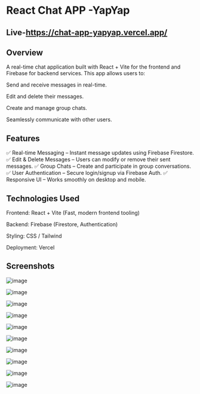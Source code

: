 # React Chat APP -YapYap

## Live-https://chat-app-yapyap.vercel.app/

## Overview
A real-time chat application built with React + Vite for the frontend and Firebase for backend services. This app allows users to:

Send and receive messages in real-time.

Edit and delete their messages.

Create and manage group chats.

Seamlessly communicate with other users.

## Features
✅ Real-time Messaging – Instant message updates using Firebase Firestore.
✅ Edit & Delete Messages – Users can modify or remove their sent messages.
✅ Group Chats – Create and participate in group conversations.
✅ User Authentication – Secure login/signup via Firebase Auth.
✅ Responsive UI – Works smoothly on desktop and mobile.

## Technologies Used
Frontend: React + Vite (Fast, modern frontend tooling)

Backend: Firebase (Firestore, Authentication)

Styling: CSS / Tailwind 

Deployment: Vercel

## Screenshots
![image](https://github.com/user-attachments/assets/71a8dca0-82c7-4dfb-a67f-610340f7b278)

![image](https://github.com/user-attachments/assets/2e57bf4a-f009-4750-bc60-268c2c99adb8)

![image](https://github.com/user-attachments/assets/78514411-5b21-40f4-b93c-4b79cbcabc42)

![image](https://github.com/user-attachments/assets/a9c5c8d6-f2d8-4ddc-afdb-0284560c9e77)

![image](https://github.com/user-attachments/assets/eee9a45a-08bc-40fd-870d-d9549817bd1e)

![image](https://github.com/user-attachments/assets/b525ad61-53b4-4763-a99b-5e3de5e9c61b)

![image](https://github.com/user-attachments/assets/114bc035-d067-4e29-bf11-31f5c6a7aa59)

![image](https://github.com/user-attachments/assets/946fd30b-f074-41b0-b462-56bc3090dbaf)

![image](https://github.com/user-attachments/assets/4a518420-e278-4f49-9cf9-2d06f1cd7028)

![image](https://github.com/user-attachments/assets/b5083a66-568b-4490-8d0a-69d52269b8a6)








